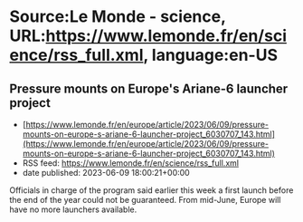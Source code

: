 # Source:Le Monde - science, URL:https://www.lemonde.fr/en/science/rss_full.xml, language:en-US

## Pressure mounts on Europe's Ariane-6 launcher project
 - [https://www.lemonde.fr/en/europe/article/2023/06/09/pressure-mounts-on-europe-s-ariane-6-launcher-project_6030707_143.html](https://www.lemonde.fr/en/europe/article/2023/06/09/pressure-mounts-on-europe-s-ariane-6-launcher-project_6030707_143.html)
 - RSS feed: https://www.lemonde.fr/en/science/rss_full.xml
 - date published: 2023-06-09 18:00:21+00:00

Officials in charge of the program said earlier this week a first launch before the end of the year could not be guaranteed. From mid-June, Europe will have no more launchers available.

